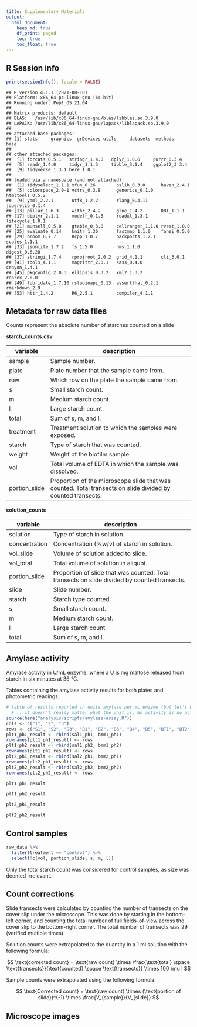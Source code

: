 ```yaml
---
title: Supplementary Materials
output: 
  html_document:
    keep_md: true
    df_print: paged
    toc: true
    toc_float: true
---
```




## R Session info


```r
print(sessionInfo(), locale = FALSE)
```

```
## R version 4.1.1 (2021-08-10)
## Platform: x86_64-pc-linux-gnu (64-bit)
## Running under: Pop!_OS 21.04
## 
## Matrix products: default
## BLAS:   /usr/lib/x86_64-linux-gnu/blas/libblas.so.3.9.0
## LAPACK: /usr/lib/x86_64-linux-gnu/lapack/liblapack.so.3.9.0
## 
## attached base packages:
## [1] stats     graphics  grDevices utils     datasets  methods   base     
## 
## other attached packages:
##  [1] forcats_0.5.1   stringr_1.4.0   dplyr_1.0.6     purrr_0.3.4    
##  [5] readr_1.4.0     tidyr_1.1.3     tibble_3.1.4    ggplot2_3.3.4  
##  [9] tidyverse_1.3.1 here_1.0.1     
## 
## loaded via a namespace (and not attached):
##  [1] tidyselect_1.1.1 xfun_0.26        bslib_0.3.0      haven_2.4.1     
##  [5] colorspace_2.0-1 vctrs_0.3.8      generics_0.1.0   htmltools_0.5.2 
##  [9] yaml_2.2.1       utf8_1.2.2       rlang_0.4.11     jquerylib_0.1.4 
## [13] pillar_1.6.3     withr_2.4.2      glue_1.4.2       DBI_1.1.1       
## [17] dbplyr_2.1.1     modelr_0.1.8     readxl_1.3.1     lifecycle_1.0.1 
## [21] munsell_0.5.0    gtable_0.3.0     cellranger_1.1.0 rvest_1.0.0     
## [25] evaluate_0.14    knitr_1.36       fastmap_1.1.0    fansi_0.5.0     
## [29] broom_0.7.7      Rcpp_1.0.7       backports_1.2.1  scales_1.1.1    
## [33] jsonlite_1.7.2   fs_1.5.0         hms_1.1.0        digest_0.6.28   
## [37] stringi_1.7.4    rprojroot_2.0.2  grid_4.1.1       cli_3.0.1       
## [41] tools_4.1.1      magrittr_2.0.1   sass_0.4.0       crayon_1.4.1    
## [45] pkgconfig_2.0.3  ellipsis_0.3.2   xml2_1.3.2       reprex_2.0.0    
## [49] lubridate_1.7.10 rstudioapi_0.13  assertthat_0.2.1 rmarkdown_2.9   
## [53] httr_1.4.2       R6_2.5.1         compiler_4.1.1
```


## Metadata for raw data files

Counts represent the absolute number of starches counted on a slide

**starch_counts.csv**

| variable | description |
|----|----|
| sample | Sample number. |
| plate | Plate number that the sample came from. |
| row | Which row on the plate the sample came from. |
| s | Small starch count. |
| m | Medium starch count. |
| l | Large starch count. |
| total | Sum of s, m, and l. |
| treatment | Treatment solution to which the samples were exposed. |
| starch | Type of starch that was counted. |
| weight | Weight of the biofilm sample. |
| vol | Total volume of EDTA in which the sample was dissolved. |
| portion_slide | Proportion of the microscope slide that was counted. Total transects on slide divided by counted transects. |

**solution_counts**

| variable | description |
|----|----|
| solution | Type of starch in solution. |
| concentration | Concentration (%w/v) of starch in solution. | 
| vol_slide | Volume of solution added to slide. |
| vol_total | Total volume of solution in aliquot. |
| portion_slide | Proportion of slide that was counted. Total transects on slide divided by counted transects. |
| slide | Slide number. |
| starch | Starch type counted. |
| s | Small starch count. |
| m | Medium starch count. |
| l | Large starch count. |
| total | Sum of s, m, and l. |

## Amylase activity

Amylase activity in U/mL enzyme, where a U is mg maltose released from starch in six minutes at 36 &deg;C.

Tables containing the amylase activity results for both plates and photometric
readings.


```r
# table of results reported in units amylase per mL enzyme (but let's be honest,
  # ...it doesn't really matter what the unit is. No activity is no activity)
source(here("analysis/scripts/amylase-assay.R"))
cols <- c("1", "2", "3")  
rows <- c("S1", "S2", "S3", "B1", "B2", "B3", "B4", "B5", "BT1", "BT2", "BT3")
plt1_ph1_result <- rbind(sal1_ph1, bmm1_ph1)
rownames(plt1_ph1_result) <- rows
plt1_ph2_result <- rbind(sal1_ph2, bmm1_ph2)
rownames(plt1_ph2_result) <- rows
plt2_ph1_result <- rbind(sal2_ph1, bmm2_ph1)
rownames(plt2_ph1_result) <- rows
plt2_ph2_result <- rbind(sal2_ph2, bmm2_ph2)
rownames(plt2_ph2_result) <- rows
```


```r
plt1_ph1_result
```

<div data-pagedtable="false">
  <script data-pagedtable-source type="application/json">
{"columns":[{"label":[""],"name":["_rn_"],"type":[""],"align":["left"]},{"label":["V1"],"name":[1],"type":["dbl"],"align":["right"]},{"label":["V2"],"name":[2],"type":["dbl"],"align":["right"]},{"label":["V3"],"name":[3],"type":["dbl"],"align":["right"]}],"data":[{"1":"9.6633544","2":"3.4437165","3":"9.7409060","_rn_":"S1"},{"1":"10.2992774","2":"4.7465833","3":"9.6090682","_rn_":"S2"},{"1":"9.1902896","2":"5.1498516","3":"9.6711095","_rn_":"S3"},{"1":"-0.2944638","2":"-0.2420948","3":"-0.2682793","_rn_":"B1"},{"1":"-0.1940899","2":"-0.3642891","3":"-0.2464589","_rn_":"B2"},{"1":"-0.2115462","2":"-0.4210222","3":"-0.1504490","_rn_":"B3"},{"1":"-0.2726434","2":"-0.4384786","3":"-0.3119201","_rn_":"B4"},{"1":"-0.3381046","2":"-0.3599251","3":"-0.2202744","_rn_":"B5"},{"1":"-0.4952116","2":"-0.4384786","3":"-0.4864835","_rn_":"BT1"},{"1":"-0.4864835","2":"-0.3031920","3":"-0.4952116","_rn_":"BT2"},{"1":"-0.5083039","2":"-0.4341145","3":"-0.4690271","_rn_":"BT3"}],"options":{"columns":{"min":{},"max":[10]},"rows":{"min":[10],"max":[10]},"pages":{}}}
  </script>
</div>

```r
plt1_ph2_result
```

<div data-pagedtable="false">
  <script data-pagedtable-source type="application/json">
{"columns":[{"label":[""],"name":["_rn_"],"type":[""],"align":["left"]},{"label":["V1"],"name":[1],"type":["dbl"],"align":["right"]},{"label":["V2"],"name":[2],"type":["dbl"],"align":["right"]},{"label":["V3"],"name":[3],"type":["dbl"],"align":["right"]}],"data":[{"1":"9.5791455","2":"3.3993902","3":"9.5869680","_rn_":"S1"},{"1":"10.2049435","2":"4.7292109","3":"9.6260804","_rn_":"S2"},{"1":"9.1567319","2":"5.1516246","3":"9.7199501","_rn_":"S3"},{"1":"-0.2739597","2":"-0.2345669","3":"-0.2520748","_rn_":"B1"},{"1":"-0.1689122","2":"-0.3527452","3":"-0.2345669","_rn_":"B2"},{"1":"-0.1864201","2":"-0.4096459","3":"-0.1426504","_rn_":"B3"},{"1":"-0.2476978","2":"-0.4271538","3":"-0.2958445","_rn_":"B4"},{"1":"-0.3221064","2":"-0.3527452","3":"-0.2170590","_rn_":"B5"},{"1":"-0.4796775","2":"-0.4271538","3":"-0.4753006","_rn_":"BT1"},{"1":"-0.4709236","2":"-0.2914676","3":"-0.4796775","_rn_":"BT2"},{"1":"-0.4928085","2":"-0.4227768","3":"-0.4534157","_rn_":"BT3"}],"options":{"columns":{"min":{},"max":[10]},"rows":{"min":[10],"max":[10]},"pages":{}}}
  </script>
</div>

```r
plt2_ph1_result
```

<div data-pagedtable="false">
  <script data-pagedtable-source type="application/json">
{"columns":[{"label":[""],"name":["_rn_"],"type":[""],"align":["left"]},{"label":["V1"],"name":[1],"type":["dbl"],"align":["right"]},{"label":["V2"],"name":[2],"type":["dbl"],"align":["right"]},{"label":["V3"],"name":[3],"type":["dbl"],"align":["right"]}],"data":[{"1":"9.6074482","2":"3.5463151","3":"9.2241068","_rn_":"S1"},{"1":"10.3307337","2":"4.6674077","3":"9.4989553","_rn_":"S2"},{"1":"8.9854226","2":"5.2677348","3":"9.5351196","_rn_":"S3"},{"1":"-0.2451714","2":"-0.2745476","3":"-0.2745476","_rn_":"B1"},{"1":"-0.1990089","2":"-0.3920521","3":"-0.2619578","_rn_":"B2"},{"1":"-0.1780260","2":"-0.4675907","3":"-0.1864192","_rn_":"B3"},{"1":"-0.2997271","2":"-0.4717873","3":"-0.3374964","_rn_":"B4"},{"1":"-0.2577612","2":"-0.4004453","3":"-0.2325817","_rn_":"B5"},{"1":"-0.5011634","2":"-0.4088385","3":"-0.4759839","_rn_":"BT1"},{"1":"-0.5011634","2":"-0.2913339","3":"-0.4885737","_rn_":"BT2"},{"1":"-0.5305396","2":"-0.3291032","3":"-0.5179498","_rn_":"BT3"}],"options":{"columns":{"min":{},"max":[10]},"rows":{"min":[10],"max":[10]},"pages":{}}}
  </script>
</div>

```r
plt2_ph2_result
```

<div data-pagedtable="false">
  <script data-pagedtable-source type="application/json">
{"columns":[{"label":[""],"name":["_rn_"],"type":[""],"align":["left"]},{"label":["V1"],"name":[1],"type":["dbl"],"align":["right"]},{"label":["V2"],"name":[2],"type":["dbl"],"align":["right"]},{"label":["V3"],"name":[3],"type":["dbl"],"align":["right"]}],"data":[{"1":"9.6115786","2":"3.5595447","3":"9.1398973","_rn_":"S1"},{"1":"10.2719324","2":"4.6335267","3":"9.3721096","_rn_":"S2"},{"1":"8.9149416","2":"5.2430841","3":"9.4301627","_rn_":"S3"},{"1":"-0.2266208","2":"-0.2644543","3":"-0.2602506","_rn_":"B1"},{"1":"-0.1887873","2":"-0.3779548","3":"-0.2434357","_rn_":"B2"},{"1":"-0.1635650","2":"-0.4578255","3":"-0.1677687","_rn_":"B3"},{"1":"-0.2896767","2":"-0.4578255","3":"-0.3191027","_rn_":"B4"},{"1":"-0.2476394","2":"-0.3905660","3":"-0.2182134","_rn_":"B5"},{"1":"-0.4956590","2":"-0.3947697","3":"-0.4662330","_rn_":"BT1"},{"1":"-0.4914553","2":"-0.2728618","3":"-0.4746404","_rn_":"BT2"},{"1":"-0.5166776","2":"-0.3106953","3":"-0.5040665","_rn_":"BT3"}],"options":{"columns":{"min":{},"max":[10]},"rows":{"min":[10],"max":[10]},"pages":{}}}
  </script>
</div>

## Control samples


```r
raw_data %>%
  filter(treatment == "control") %>%
  select(!c(vol, portion_slide, s, m, l))
```

<div data-pagedtable="false">
  <script data-pagedtable-source type="application/json">
{"columns":[{"label":["sample"],"name":[1],"type":["chr"],"align":["left"]},{"label":["plate"],"name":[2],"type":["dbl"],"align":["right"]},{"label":["row"],"name":[3],"type":["chr"],"align":["left"]},{"label":["total"],"name":[4],"type":["dbl"],"align":["right"]},{"label":["treatment"],"name":[5],"type":["chr"],"align":["left"]},{"label":["starch"],"name":[6],"type":["chr"],"align":["left"]},{"label":["weight"],"name":[7],"type":["dbl"],"align":["right"]}],"data":[{"1":"st1D1","2":"1","3":"D","4":"1","5":"control","6":"none","7":"6.51"},{"1":"st1D2","2":"1","3":"D","4":"0","5":"control","6":"none","7":"4.42"},{"1":"st1D3","2":"1","3":"D","4":"0","5":"control","6":"none","7":"5.01"},{"1":"st1D4","2":"1","3":"D","4":"0","5":"control","6":"none","7":"5.14"},{"1":"st1D5","2":"1","3":"D","4":"0","5":"control","6":"none","7":"4.51"},{"1":"st1D6","2":"1","3":"D","4":"0","5":"control","6":"none","7":"1.67"},{"1":"st2D1","2":"2","3":"D","4":"0","5":"control","6":"none","7":"8.32"},{"1":"st2D2","2":"2","3":"D","4":"0","5":"control","6":"none","7":"11.18"},{"1":"st2D3","2":"2","3":"D","4":"NA","5":"control","6":"none","7":"3.43"},{"1":"st2D4","2":"2","3":"D","4":"NA","5":"control","6":"none","7":"5.76"},{"1":"st2D5","2":"2","3":"D","4":"NA","5":"control","6":"none","7":"3.66"},{"1":"st2D6","2":"2","3":"D","4":"NA","5":"control","6":"none","7":"5.67"}],"options":{"columns":{"min":{},"max":[10]},"rows":{"min":[10],"max":[10]},"pages":{}}}
  </script>
</div>

Only the total starch count was considered for control samples, as size was
deemed irrelevant.

## Count corrections

Slide transects were calculated by counting the number of transects on the 
cover slip under the microscope. This was done by starting in the bottom-left
corner, and counting the total number of full fields-of-view across the cover 
slip to the bottom-right corner. The total number of transects was 29 (verified
multiple times).

Solution counts were extrapolated to the quantity in a 1 ml solution with
the following formula:

$$ \text{corrected count} = \text{raw count} \times \frac{\text{total} \space \text{transects}}{\text{counted} \space \text{transects}} \times 100 \mu l $$

Sample counts were extrapolated using the following formula:

$$ \text{Corrected count} = \text{raw count} \times (\text{portion of slide})^{-1} \times \frac{V_{sample}}{V_{slide}} $$

## Microscope images



